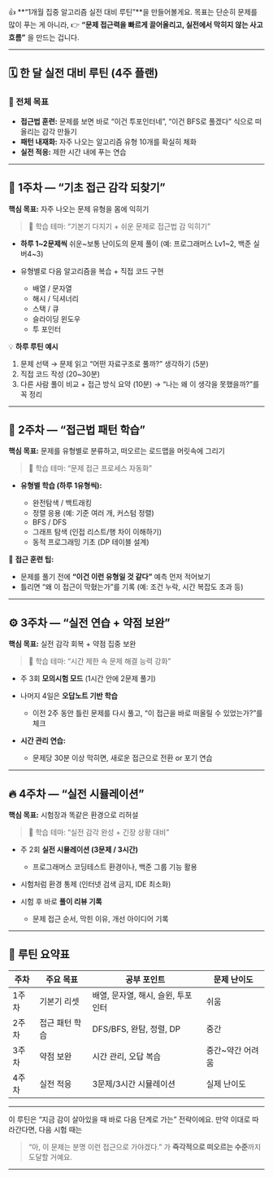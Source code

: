 👍 **“1개월 집중 알고리즘 실전 대비 루틴”**을 만들어볼게요.
목표는 단순히 문제를 많이 푸는 게 아니라,
👉 **“문제 접근력을 빠르게 끌어올리고, 실전에서 막히지 않는 사고 흐름”** 을 만드는 겁니다.

---

## 🗓️ 한 달 실전 대비 루틴 (4주 플랜)

### 🎯 전체 목표

* **접근법 훈련:** 문제를 보면 바로 “이건 투포인터네”, “이건 BFS로 풀겠다” 식으로 떠올리는 감각 만들기
* **패턴 내재화:** 자주 나오는 알고리즘 유형 10개를 확실히 체화
* **실전 적응:** 제한 시간 내에 푸는 연습

---

## 🧩 1주차 — “기초 접근 감각 되찾기”

**핵심 목표:** 자주 나오는 문제 유형을 몸에 익히기

> 📘 학습 테마: “기본기 다지기 + 쉬운 문제로 접근법 감 익히기”

* **하루 1~2문제씩** 쉬운~보통 난이도의 문제 풀이 (예: 프로그래머스 Lv1~2, 백준 실버4~3)
* 유형별로 다음 알고리즘을 복습 + 직접 코드 구현

  * 배열 / 문자열
  * 해시 / 딕셔너리
  * 스택 / 큐
  * 슬라이딩 윈도우
  * 투 포인터

💡 **하루 루틴 예시**

1. 문제 선택 → 문제 읽고 “어떤 자료구조로 풀까?” 생각하기 (5분)
2. 직접 코드 작성 (20~30분)
3. 다른 사람 풀이 비교 + 접근 방식 요약 (10분)
   → “나는 왜 이 생각을 못했을까?”를 꼭 정리

---

## 🧠 2주차 — “접근법 패턴 학습”

**핵심 목표:** 문제를 유형별로 분류하고, 떠오르는 로드맵을 머릿속에 그리기

> 📘 학습 테마: “문제 접근 프로세스 자동화”

* **유형별 학습 (하루 1유형씩):**

  * 완전탐색 / 백트래킹
  * 정렬 응용 (예: 기준 여러 개, 커스텀 정렬)
  * BFS / DFS
  * 그래프 탐색 (인접 리스트/행 차이 이해하기)
  * 동적 프로그래밍 기초 (DP 테이블 설계)

🧩 **접근 훈련 팁:**

* 문제를 풀기 전에 **“이건 이런 유형일 것 같다”** 예측 먼저 적어보기
* 틀리면 “왜 이 접근이 막혔는가”를 기록 (예: 조건 누락, 시간 복잡도 초과 등)

---

## ⚙️ 3주차 — “실전 연습 + 약점 보완”

**핵심 목표:** 실전 감각 회복 + 약점 집중 보완

> 📘 학습 테마: “시간 제한 속 문제 해결 능력 강화”

* 주 3회 **모의시험 모드** (1시간 안에 2문제 풀기)
* 나머지 4일은 **오답노트 기반 학습**

  * 이전 2주 동안 틀린 문제를 다시 풀고,
    “이 접근을 바로 떠올릴 수 있었는가?”를 체크
* **시간 관리 연습:**

  * 문제당 30분 이상 막히면, 새로운 접근으로 전환 or 포기 연습

---

## 🔥 4주차 — “실전 시뮬레이션”

**핵심 목표:** 시험장과 똑같은 환경으로 리허설

> 📘 학습 테마: “실전 감각 완성 + 긴장 상황 대비”

* 주 2회 **실전 시뮬레이션 (3문제 / 3시간)**

  * 프로그래머스 코딩테스트 환경이나, 백준 그룹 기능 활용
* 시험처럼 환경 통제 (인터넷 검색 금지, IDE 최소화)
* 시험 후 바로 **풀이 리뷰 기록**

  * 문제 접근 순서, 막힌 이유, 개선 아이디어 기록

---

## 🧭 루틴 요약표

| 주차  | 주요 목표    | 공부 포인트                | 문제 난이도    |
| --- | -------- | --------------------- | --------- |
| 1주차 | 기본기 리셋   | 배열, 문자열, 해시, 슬윈, 투포인터 | 쉬움        |
| 2주차 | 접근 패턴 학습 | DFS/BFS, 완탐, 정렬, DP   | 중간        |
| 3주차 | 약점 보완    | 시간 관리, 오답 복습          | 중간~약간 어려움 |
| 4주차 | 실전 적응    | 3문제/3시간 시뮬레이션         | 실제 난이도    |

---

이 루틴은 “지금 감이 살아있을 때 바로 다음 단계로 가는” 전략이에요.
만약 이대로 따라간다면, 다음 시험 때는

> “아, 이 문제는 분명 이런 접근으로 가야겠다.”
> 가 **즉각적으로 떠오르는 수준**까지 도달할 거예요.

---
